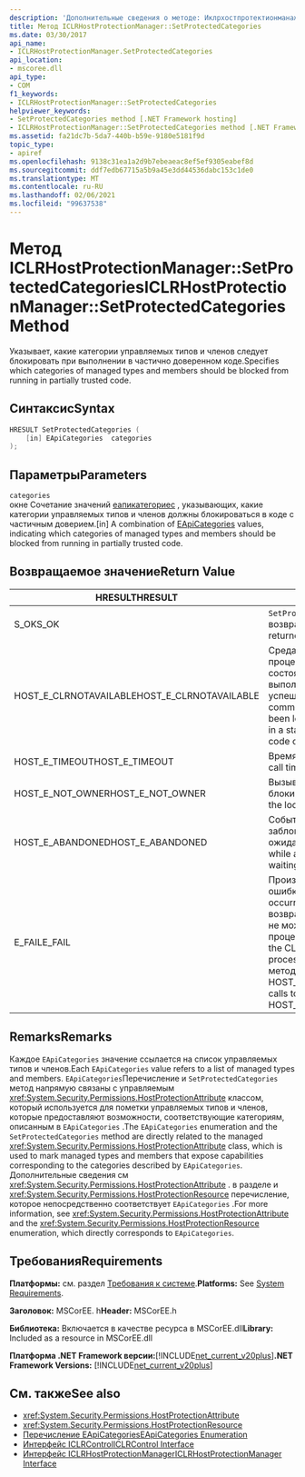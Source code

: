 ```yaml
---
description: 'Дополнительные сведения о методе: Иклрхостпротектионманажер:: SetProtectedCategories'
title: Метод ICLRHostProtectionManager::SetProtectedCategories
ms.date: 03/30/2017
api_name:
- ICLRHostProtectionManager.SetProtectedCategories
api_location:
- mscoree.dll
api_type:
- COM
f1_keywords:
- ICLRHostProtectionManager::SetProtectedCategories
helpviewer_keywords:
- SetProtectedCategories method [.NET Framework hosting]
- ICLRHostProtectionManager::SetProtectedCategories method [.NET Framework hosting]
ms.assetid: fa21dc7b-5da7-440b-b59e-9180e5181f9d
topic_type:
- apiref
ms.openlocfilehash: 9138c31ea1a2d9b7ebeaeac8ef5ef9305eabef8d
ms.sourcegitcommit: ddf7edb67715a5b9a45e3dd44536dabc153c1de0
ms.translationtype: MT
ms.contentlocale: ru-RU
ms.lasthandoff: 02/06/2021
ms.locfileid: "99637538"
---
```

# <a name="iclrhostprotectionmanagersetprotectedcategories-method"></a><span data-ttu-id="8ed0f-103">Метод ICLRHostProtectionManager::SetProtectedCategories</span><span class="sxs-lookup"><span data-stu-id="8ed0f-103">ICLRHostProtectionManager::SetProtectedCategories Method</span></span>

<span data-ttu-id="8ed0f-104">Указывает, какие категории управляемых типов и членов следует блокировать при выполнении в частично доверенном коде.</span><span class="sxs-lookup"><span data-stu-id="8ed0f-104">Specifies which categories of managed types and members should be blocked from running in partially trusted code.</span></span>  
  
## <a name="syntax"></a><span data-ttu-id="8ed0f-105">Синтаксис</span><span class="sxs-lookup"><span data-stu-id="8ed0f-105">Syntax</span></span>  
  
```cpp  
HRESULT SetProtectedCategories (  
    [in] EApiCategories  categories  
);  
```  
  
## <a name="parameters"></a><span data-ttu-id="8ed0f-106">Параметры</span><span class="sxs-lookup"><span data-stu-id="8ed0f-106">Parameters</span></span>  

 `categories`  
 <span data-ttu-id="8ed0f-107">окне Сочетание значений [еапикатегориес](eapicategories-enumeration.md) , указывающих, какие категории управляемых типов и членов должны блокироваться в коде с частичным доверием.</span><span class="sxs-lookup"><span data-stu-id="8ed0f-107">[in] A combination of [EApiCategories](eapicategories-enumeration.md) values, indicating which categories of managed types and members should be blocked from running in partially trusted code.</span></span>  
  
## <a name="return-value"></a><span data-ttu-id="8ed0f-108">Возвращаемое значение</span><span class="sxs-lookup"><span data-stu-id="8ed0f-108">Return Value</span></span>  
  
|<span data-ttu-id="8ed0f-109">HRESULT</span><span class="sxs-lookup"><span data-stu-id="8ed0f-109">HRESULT</span></span>|<span data-ttu-id="8ed0f-110">Описание:</span><span class="sxs-lookup"><span data-stu-id="8ed0f-110">Description</span></span>|  
|-------------|-----------------|  
|<span data-ttu-id="8ed0f-111">S_OK</span><span class="sxs-lookup"><span data-stu-id="8ed0f-111">S_OK</span></span>|<span data-ttu-id="8ed0f-112">`SetProtectedCategories` успешно возвращено.</span><span class="sxs-lookup"><span data-stu-id="8ed0f-112">`SetProtectedCategories` returned successfully.</span></span>|  
|<span data-ttu-id="8ed0f-113">HOST_E_CLRNOTAVAILABLE</span><span class="sxs-lookup"><span data-stu-id="8ed0f-113">HOST_E_CLRNOTAVAILABLE</span></span>|<span data-ttu-id="8ed0f-114">Среда CLR не была загружена в процесс, или среда CLR находится в состоянии, в котором она не может выполнить управляемый код или успешно обработать вызов.</span><span class="sxs-lookup"><span data-stu-id="8ed0f-114">The common language runtime (CLR) has not been loaded into a process, or the CLR is in a state in which it cannot run managed code or process the call successfully.</span></span>|  
|<span data-ttu-id="8ed0f-115">HOST_E_TIMEOUT</span><span class="sxs-lookup"><span data-stu-id="8ed0f-115">HOST_E_TIMEOUT</span></span>|<span data-ttu-id="8ed0f-116">Время ожидания вызова истекло.</span><span class="sxs-lookup"><span data-stu-id="8ed0f-116">The call timed out.</span></span>|  
|<span data-ttu-id="8ed0f-117">HOST_E_NOT_OWNER</span><span class="sxs-lookup"><span data-stu-id="8ed0f-117">HOST_E_NOT_OWNER</span></span>|<span data-ttu-id="8ed0f-118">Вызывающий объект не владеет блокировкой.</span><span class="sxs-lookup"><span data-stu-id="8ed0f-118">The caller does not own the lock.</span></span>|  
|<span data-ttu-id="8ed0f-119">HOST_E_ABANDONED</span><span class="sxs-lookup"><span data-stu-id="8ed0f-119">HOST_E_ABANDONED</span></span>|<span data-ttu-id="8ed0f-120">Событие было отменено, пока заблокированный поток или волокно ожидают его.</span><span class="sxs-lookup"><span data-stu-id="8ed0f-120">An event was canceled while a blocked thread or fiber was waiting on it.</span></span>|  
|<span data-ttu-id="8ed0f-121">E_FAIL</span><span class="sxs-lookup"><span data-stu-id="8ed0f-121">E_FAIL</span></span>|<span data-ttu-id="8ed0f-122">Произошла неизвестная фатальная ошибка.</span><span class="sxs-lookup"><span data-stu-id="8ed0f-122">An unknown catastrophic failure occurred.</span></span> <span data-ttu-id="8ed0f-123">После того как метод возвращает E_FAIL, среда CLR больше не может использоваться в процессе.</span><span class="sxs-lookup"><span data-stu-id="8ed0f-123">After a method returns E_FAIL, the CLR is no longer usable within the process.</span></span> <span data-ttu-id="8ed0f-124">Последующие вызовы методов размещения возвращают HOST_E_CLRNOTAVAILABLE.</span><span class="sxs-lookup"><span data-stu-id="8ed0f-124">Subsequent calls to hosting methods return HOST_E_CLRNOTAVAILABLE.</span></span>|  
  
## <a name="remarks"></a><span data-ttu-id="8ed0f-125">Remarks</span><span class="sxs-lookup"><span data-stu-id="8ed0f-125">Remarks</span></span>  

 <span data-ttu-id="8ed0f-126">Каждое `EApiCategories` значение ссылается на список управляемых типов и членов.</span><span class="sxs-lookup"><span data-stu-id="8ed0f-126">Each `EApiCategories` value refers to a list of managed types and members.</span></span> <span data-ttu-id="8ed0f-127">`EApiCategories`Перечисление и `SetProtectedCategories` метод напрямую связаны с управляемым <xref:System.Security.Permissions.HostProtectionAttribute> классом, который используется для пометки управляемых типов и членов, которые предоставляют возможности, соответствующие категориям, описанным в `EApiCategories` .</span><span class="sxs-lookup"><span data-stu-id="8ed0f-127">The `EApiCategories` enumeration and the `SetProtectedCategories` method are directly related to the managed <xref:System.Security.Permissions.HostProtectionAttribute> class, which is used to mark managed types and members that expose capabilities corresponding to the categories described by `EApiCategories`.</span></span> <span data-ttu-id="8ed0f-128">Дополнительные сведения см <xref:System.Security.Permissions.HostProtectionAttribute> . в разделе и <xref:System.Security.Permissions.HostProtectionResource> перечисление, которое непосредственно соответствует `EApiCategories` .</span><span class="sxs-lookup"><span data-stu-id="8ed0f-128">For more information, see <xref:System.Security.Permissions.HostProtectionAttribute> and the <xref:System.Security.Permissions.HostProtectionResource> enumeration, which directly corresponds to `EApiCategories`.</span></span>  
  
## <a name="requirements"></a><span data-ttu-id="8ed0f-129">Требования</span><span class="sxs-lookup"><span data-stu-id="8ed0f-129">Requirements</span></span>  

 <span data-ttu-id="8ed0f-130">**Платформы:** см. раздел [Требования к системе](../../get-started/system-requirements.md).</span><span class="sxs-lookup"><span data-stu-id="8ed0f-130">**Platforms:** See [System Requirements](../../get-started/system-requirements.md).</span></span>  
  
 <span data-ttu-id="8ed0f-131">**Заголовок:** MSCorEE. h</span><span class="sxs-lookup"><span data-stu-id="8ed0f-131">**Header:** MSCorEE.h</span></span>  
  
 <span data-ttu-id="8ed0f-132">**Библиотека:** Включается в качестве ресурса в MSCorEE.dll</span><span class="sxs-lookup"><span data-stu-id="8ed0f-132">**Library:** Included as a resource in MSCorEE.dll</span></span>  
  
 <span data-ttu-id="8ed0f-133">**Платформа .NET Framework версии:**[!INCLUDE[net_current_v20plus](../../../../includes/net-current-v20plus-md.md)]</span><span class="sxs-lookup"><span data-stu-id="8ed0f-133">**.NET Framework Versions:** [!INCLUDE[net_current_v20plus](../../../../includes/net-current-v20plus-md.md)]</span></span>  
  
## <a name="see-also"></a><span data-ttu-id="8ed0f-134">См. также</span><span class="sxs-lookup"><span data-stu-id="8ed0f-134">See also</span></span>

- <xref:System.Security.Permissions.HostProtectionAttribute>
- <xref:System.Security.Permissions.HostProtectionResource>
- [<span data-ttu-id="8ed0f-135">Перечисление EApiCategories</span><span class="sxs-lookup"><span data-stu-id="8ed0f-135">EApiCategories Enumeration</span></span>](eapicategories-enumeration.md)
- [<span data-ttu-id="8ed0f-136">Интерфейс ICLRControl</span><span class="sxs-lookup"><span data-stu-id="8ed0f-136">ICLRControl Interface</span></span>](iclrcontrol-interface.md)
- [<span data-ttu-id="8ed0f-137">Интерфейс ICLRHostProtectionManager</span><span class="sxs-lookup"><span data-stu-id="8ed0f-137">ICLRHostProtectionManager Interface</span></span>](iclrhostprotectionmanager-interface.md)
